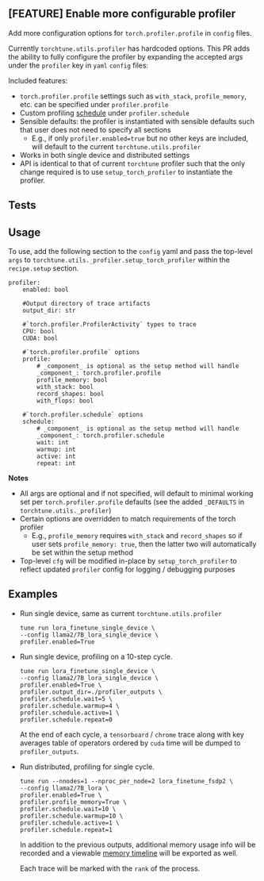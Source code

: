 ## [FEATURE] Enable more configurable profiler

Add more configuration options for `torch.profiler.profile` in `config` files.

Currently `torchtune.utils.profiler` has hardcoded options.  This PR adds the ability to fully configure the profiler by expanding the accepted args under the `profiler` key in `yaml` `config`  files:

Included features:
- `torch.profiler.profile` settings such as `with_stack`, `profile_memory`, etc. can be specified under `profiler.profile`
- Custom profiling [schedule](https://pytorch.org/docs/stable/profiler.html#torch.profiler.schedule) under `profiler.schedule`
- Sensible defaults: the profiler is instantiated with sensible defaults such that user does not need to specify all sections
  - E.g., if only `profiler.enabled=true` but no other keys are included, will default to the current `torchtune.utils.profiler` 
- Works in both single device and distributed settings 
- API is identical to that of current `torchtune` profiler such that the only change required is to use `setup_torch_profiler` to instantiate the profiler.
  
## Tests

## Usage

To use, add the following section to the `config` yaml and pass the top-level `args` to `torchtune.utils._profiler.setup_torch_profiler` within the `recipe.setup` section.

```
profiler:
    enabled: bool

    #Output directory of trace artifacts
    output_dir: str

    #`torch.profiler.ProfilerActivity` types to trace
    CPU: bool
    CUDA: bool

    #`torch.profiler.profile` options
    profile:
        # _component_ is optional as the setup method will handle
        _component_: torch.profiler.profile
        profile_memory: bool
        with_stack: bool
        record_shapes: bool
        with_flops: bool
    
    #`torch.profiler.schedule` options
    schedule:
        # _component_ is optional as the setup method will handle
        _component_: torch.profiler.schedule
        wait: int
        warmup: int
        active: int
        repeat: int
```
**Notes**
- All args are optional and if not specified, will default to minimal working set per `torch.profiler.profile` defaults (see the added `_DEFAULTS` in `torchtune.utils._profiler`)
- Certain options are overridden to match requirements of the torch profiler
  - E.g., `profile_memory` requires `with_stack` and `record_shapes` so if user sets `profile_memory: true`, then the latter two will automatically be set within the setup method
- Top-level `cfg` will be modified in-place by `setup_torch_profiler` to reflect updated `profiler` config for logging / debugging purposes

## Examples
- Run single device, same as current `torchtune.utils.profiler`
    ```
    tune run lora_finetune_single_device \
    --config llama2/7B_lora_single_device \
    profiler.enabled=True
    ```

- Run single device, profiling on a 10-step cycle.  
    ```
    tune run lora_finetune_single_device \
    --config llama2/7B_lora_single_device \
    profiler.enabled=True \
    profiler.output_dir=./profiler_outputs \
    profiler.schedule.wait=5 \
    profiler.schedule.warmup=4 \
    profiler.schedule.active=1 \
    profiler.schedule.repeat=0
    ```
    At the end of each cycle, a `tensorboard` / `chrome` trace along with key averages table of operators ordered by `cuda` time will be dumped to `profiler_outputs`.

- Run distributed, profiling for single cycle.  
    ```
    tune run --nnodes=1 --nproc_per_node=2 lora_finetune_fsdp2 \
    --config llama2/7B_lora \
    profiler.enabled=True \
    profiler.profile_memory=True \
    profiler.schedule.wait=10 \
    profiler.schedule.warmup=10 \
    profiler.schedule.active=1 \
    profiler.schedule.repeat=1
    ```
    In addition to the previous outputs, additional memory usage info will be recorded and a viewable [memory timeline](https://pytorch.org/docs/stable/profiler.html#torch.profiler._KinetoProfile.export_memory_timeline) will be exported as well.

    Each trace will be marked with the `rank` of the process.
    